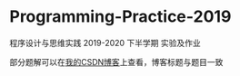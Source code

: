 # Programming-Practice-2019
程序设计与思维实践 2019-2020 下半学期 实验及作业

部分题解可以在[我的CSDN博客](https://blog.csdn.net/weixin_44898140)上查看，博客标题与题目一致
